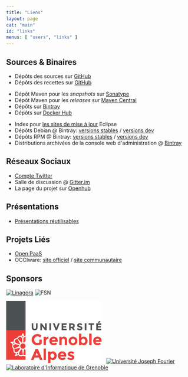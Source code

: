 ```yaml
---
title: "Liens"
layout: page
cat: "main"
id: "links"
menus: [ "users", "links" ]
---
```


## Sources & Binaires

* Dépôts des sources sur [GitHub](https://github.com/roboconf)
* Dépôts des recettes sur [GitHub](https://github.com/roboconf-recipes)

<!-- -->

* Dépôt Maven pour les *snapshots* sur [Sonatype](https://oss.sonatype.org/content/repositories/snapshots/net/roboconf/)
* Dépôt Maven pour les *releases* sur [Maven Central](http://repo1.maven.org/maven2/net/roboconf/)
* Dépôts sur [Bintray](https://bintray.com/roboconf)
* Dépôts sur [Docker Hub](https://hub.docker.com/u/roboconf/) 

<!-- -->

* Index pour [les sites de mise à jour](https://dl.bintray.com/roboconf/roboconf-eclipse/) Eclipse
* Dépôts Debian @ Bintray: [versions stables](https://dl.bintray.com/roboconf/roboconf-debian-packages/) / [versions dev](https://dl.bintray.com/roboconf/roboconf-debian-packages-unstable/)
* Dépôts RPM @ Bintray: [versions stables](https://dl.bintray.com/roboconf/roboconf-rpm) / [versions dev](https://dl.bintray.com/roboconf/roboconf-rpm-unstable)
* Distributions archivées de la console web d'administration @ [Bintray](https://dl.bintray.com/roboconf/roboconf-web-administration/all/)

## Réseaux Sociaux

* [Compte Twitter](https://twitter.com/Roboconf)
* Salle de discussion @ [Gitter.im](https://gitter.im/roboconf/roboconf)
* La page du projet sur [Openhub](https://www.openhub.net/p/roboconf)

## Présentations

* [Présentations réutilisables](presentations-reutilisables.html)

## Projets Liés

* [Open PaaS](http://open-paas.org)
* OCCIware: [site officiel](http://www.occiware.org) / [site communautaire](http://occiware.github.io)

## Sponsors

<a href="http://linagora.com"><img src="/resources/img/sponsor-linagora.gif" alt="Linagora" width="400" /></a>
<img src="/resources/img/sponsor-fsn.jpg" alt="FSN" height="180" />

<a href="http://www.univ-grenoble-alpes.fr"><img src="/resources/img/sponsor-uga.jpg" alt="Université Grenoble-Alpes" width="260" /></a>
&nbsp;
<a href="http://www.ujf-grenoble.fr"><img src="/resources/img/sponsor-ujf.jpg" alt="Université Joseph Fourier" width="400" /></a>
&nbsp;
<a href="http://www.liglab.fr"><img src="/resources/img/sponsor-lig.jpg" alt="Laboratoire d'Informatique de Grenoble" height="180" /></a>

